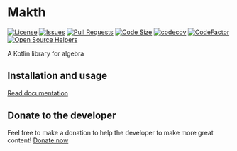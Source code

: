 # Makth

[![License](https://img.shields.io/github/license/NathanFallet/Makth)](LICENSE)
[![Issues](https://img.shields.io/github/issues/NathanFallet/Makth)]()
[![Pull Requests](https://img.shields.io/github/issues-pr/NathanFallet/Makth)]()
[![Code Size](https://img.shields.io/github/languages/code-size/NathanFallet/Makth)]()
[![codecov](https://codecov.io/github/NathanFallet/Makth/branch/main/graph/badge.svg?token=F7K641TYFZ)](https://codecov.io/github/NathanFallet/Makth)
[![CodeFactor](https://www.codefactor.io/repository/github/NathanFallet/makth/badge)](https://www.codefactor.io/repository/github/NathanFallet/makth)
[![Open Source Helpers](https://www.codetriage.com/NathanFallet/makth/badges/users.svg)](https://www.codetriage.com/NathanFallet/makth)

A Kotlin library for algebra

## Installation and usage

[Read documentation](https://docs.makth.org)

## Donate to the developer

Feel free to make a donation to help the developer to make more great
content! [Donate now](https://paypal.me/paynathanfallet)
